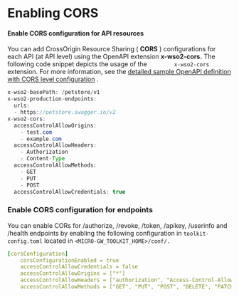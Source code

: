 # Enabling CORS

#### Enable CORS configuration for API resources

You can add CrossOrigin Resource Sharing ( **CORS** ) configurations for each API (at API level) using the OpenAPI extension **x-wso2-cors.** The following code snippet depicts the usage of the `         x-wso2-cors        ` extension. For more information, see the [detailed sample OpenAPI definition with CORS level configuration](https://github.com/wso2/product-microgateway/blob/master/samples/cors_sample.yaml) .

``` java
x-wso2-basePath: /petstore/v1
x-wso2-production-endpoints:
  urls:
  - https://petstore.swagger.io/v2
x-wso2-cors:
  accessControlAllowOrigins:
    - test.com
    - example.com
  accessControlAllowHeaders:
    - Authorization
    - Content-Type
  accessControlAllowMethods:
    - GET
    - PUT
    - POST
  accessControlAllowCredentials: true
```

### Enable CORS configuration for endpoints

You can enable CORs for /authorize, /revoke, /token, /apikey, /userinfo and /health endpoints by enabling the following configuration in `toolkit-config.toml` located in `<MICRO-GW_TOOLKIT_HOME>/conf/.`

``` yml
[corsConfiguration]
    corsConfigurationEnabled = true
    accessControlAllowCredentials = false
    accessControlAllowOrigins = ["*"]
    accessControlAllowHeaders = ["authorization", "Access-Control-Allow-Origin", "Content-Type", "SOAPAction"]
    accessControlAllowMethods = ["GET", "PUT", "POST", "DELETE", "PATCH", "OPTIONS"]
```
